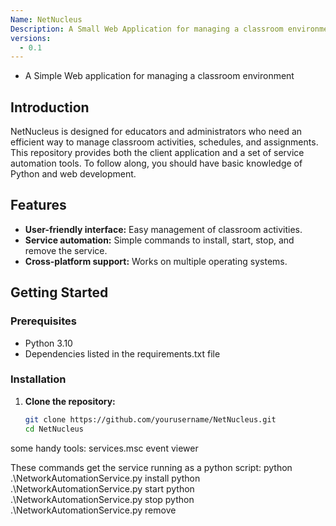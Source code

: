 ```yaml
---
Name: NetNucleus
Description: A Small Web Application for managing a classroom environment # Max 31 characters
versions:
  - 0.1
---
```


- A Simple Web application for managing a classroom environment

## Introduction

NetNucleus is designed for educators and administrators who 
need an efficient way to manage classroom activities, schedules, 
and assignments. This repository provides both the client application
and a set of service automation tools. To follow along, you should have 
basic knowledge of Python and web development.

## Features

- **User-friendly interface:** Easy management of classroom activities.
- **Service automation:** Simple commands to install, start, stop, and remove the service.
- **Cross-platform support:** Works on multiple operating systems.

## Getting Started

### Prerequisites
- Python 3.10
- Dependencies listed in the requirements.txt file

### Installation

1. **Clone the repository:**

   ```bash
   git clone https://github.com/yourusername/NetNucleus.git
   cd NetNucleus
some handy tools:
services.msc
event viewer


These commands get the service running as a python script:
python .\NetworkAutomationService.py install
python .\NetworkAutomationService.py start
python .\NetworkAutomationService.py stop
python .\NetworkAutomationService.py remove


